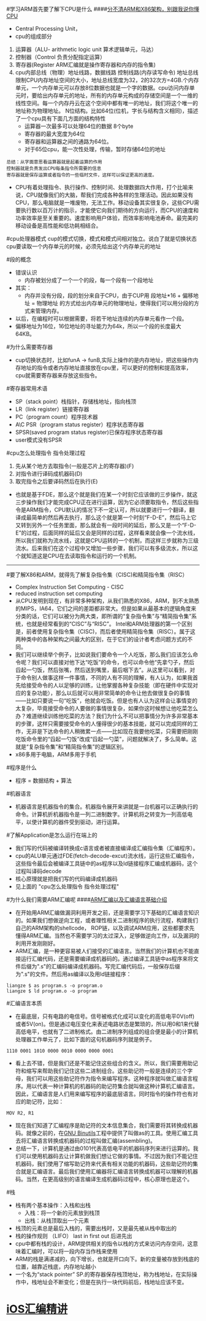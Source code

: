 #学习ARM首先要了解下CPU是什么
####[分不清ARM和X86架构，别跟我说你懂CPU](https://zhuanlan.zhihu.com/p/21266987)
- Central Processing Unit，
- cpu的组成部分
1. 运算器（ALU- arithmetic logic unit 算术逻辑单元，马达）
2. 控制器（Control 负责分配指定运算）
3. 寄存器(Register ARM汇编就是操作寄存器和内存的指令集)
4. cpu内部总线（物理）地址线路，数据线路 控制线路(内存读写命令)
   地址总线 限制CPU内存地址空间的大小，地址总线宽度为32，2的32次方=4GB.个内存单元，一个内存单元可以存放8位数据也就是一个字的数据。cpu访问内存单元时，要给出内存单元的地址，所有的内存单元构成的存储空间是一个一维的线性空间。每一个内存丹云在这个空间中都有唯一的地址，我们将这个唯一的地址称为物理地址。
   N位结构。比如64位(位机，字长与结构含义相同)，描述了一个cpu具有下面几方面的结构特性
   - 运算器一次最多可以处理64位的数据 8个byte
   - 寄存器的最大宽度为64位
   - 寄存器和运算器之间的通路为64位。
   - 对于65位cpu，能一次性处理，传输，暂时存储64位的地址
```
总结：从字面意思看运算器就是起着运算的作用
控制器就是负责发出CPU每条指令所需要的信息
寄存器就是保存运算或者指令的一些临时文件，这样可以保证更高的速度。
```
- CPU有着处理指令、执行操作、控制时间、处理数据四大作用，打个比喻来说，CPU就像我们的大脑，帮我们完成各种各样的生理活动。因此如果没有CPU，那么电脑就是一堆废物，无法工作。移动设备其实很复杂，这些CPU需要执行数以百万计的指示，才能使它向我们期待的方向运行，而CPU的速度和功率效率是至关重要的。速度影响用户体验，而效率影响电池寿命。最完美的移动设备是高性能和低功耗相结合。

#cpu处理器模式
cup的模式切换，模式和模式间相对独立。说白了就是切换状态
cpu要读取一个内存单元的时候，必须先给出这个内存单元的地址

#段的概念
- 错误认识
  - 内存被划分成了一个一个的段，每一个段有一个段地址
- 其实：
  - 内存并没有分段，段的划分来自于CPU，由于CUP用 段地址*16 + 偏移地址 = 物理地址 的方式给出内存单元的物理地址，使得我们可以用分段的方式来管理内存。
- 以后，在编程时可以根据需要，将若干地址连续的内存单元看作一个段。
- 偏移地址为16位，16位地址的寻址能力为64k，所以一个段的长度最大64KB。

#为什么需要寄存器
- cup切换状态时，比如funA -> funB,实际上操作的是内存地址，把这些操作内存地址的指令或者内存地址直接放在cpu里，可以更好的控制和提高效率，cpu就需要寄存器来存放这些指令。

#寄存器常用术语
- SP（stack point）栈指针，存储栈地址，指向栈顶
- LR（link register）链接寄存器
- PC（program count）程序技术器
- A\C PSR（program status register）程序状态寄存器
- SPSR(saved program status register)已保存程序状态寄存器
- user模式没有SPSR

#cpu怎么处理指令 指令处理过程 
1. 先从某个地方去取指令(一般是芯片上的寄存器)(F)
2. 对指令进行译码成机器码(D)
3. 取完指令之后要译码然后在执行(E)
- 也就是基于FDE，那么这个就是我们在某一个时刻它应该做的三步操作，就这三步操作我们才能完成CPU正在进行运算，因为它必须要取指令，然后这些指令是ARM指令，CPU默认的情况下不一定认可，所以就要进行一个翻译，翻译成最简单的然后再去执行，那么这个就是第一个时刻“F-D-E”，然后马上它又转到另外一个任务里面，那么就会有一段时间的延后，那么又是一个“F-D-E”的过程，后面同样的延后又会是同样的过程，这样看来就会像一个流水线，所以我们就称为流水线，这就是CPU运转的一个机制，而这样三步就称为三级流水。后来我们在这个过程中又增加一些步骤，我们可以有多级流水，所以这个就知道这是CPU在去读取指令和运行的一个机制。
---



#要了解X86和ARM，就得先了解复杂指令集（CISC)和精简指令集（RISC）
- Complex Instruction Set Computing - CISC
- reduced instruction set computing
- 从CPU发明到现在，有非常多种架构，从我们熟悉的X86，ARM，到不太熟悉的MIPS，IA64，它们之间的差距都非常大。但是如果从最基本的逻辑角度来分类的话，它们可以被分为两大类，即所谓的“复杂指令集”与“精简指令集”系统，也就是经常看到的“CISC”与“RISC”。 Intel和ARM处理器的第一个区别是，前者使用复杂指令集（CISC)，而后者使用精简指令集（RISC）。属于这两种类中的各种架构之间最大的区别，在于它们的设计者考虑问题方式的不同。
- 我们可以继续举个例子，比如说我们要命令一个人吃饭，那么我们应该怎么命令呢？我们可以直接对他下达“吃饭”的命令，也可以命令他“先拿勺子，然后舀起一勺饭，然后张嘴，然后送到嘴里，最后咽下去”。从这里可以看到，对于命令别人做事这样一件事情，不同的人有不同的理解，有人认为，如果我首先给接受命令的人以足够的训练，让他掌握各种复杂技能（即在硬件中实现对应的复杂功能），那么以后就可以用非常简单的命令让他去做很复杂的事情——比如只要说一句“吃饭”，他就会吃饭。但是也有人认为这样会让事情变的太复杂，毕竟接受命令的人要做的事情很复杂，如果你这时候想让他吃菜怎么办？难道继续训练他吃菜的方法？我们为什么不可以把事情分为许多非常基本的步骤，这样只需要接受命令的人懂得很少的基本技能，就可以完成同样的工作，无非是下达命令的人稍微累一点——比如现在我要他吃菜，只需要把刚刚吃饭命令里的“舀起一勺饭”改成“舀起一勺菜”，问题就解决了，多么简单。这就是“复杂指令集”和“精简指令集”的逻辑区别。
- x86多用于电脑，ARM多用于手机

#程序是什么
- 程序 = 数据结构 + 算法

#机器语言
- 机器语言是机器指令的集合。机器指令展开来讲就是一台机器可以正确执行的命令。计算机折机器指令是一列二进制数字。计算机将之转变为一列高低电平，以使计算机的器件受到驱动，进行运算。

#了解Application是怎么运行在端上的
- 我们写的代码被编译转换成c语言或者被直接编译成汇编指令集（汇编程序）。
- cpu的ALU单元通过FDE(fetch-decode-excut)流水线，运行这些汇编指令，这些指令最后会被编译工具链中的as程序以及ld链接程序汇编成机器码，这个过程叫译码decode
- 核心原理就是把我们写的代码编译成机器码
- 见上面的 "cpu怎么处理指令 指令处理过程"

#为什么我们需要ARM汇编呢
####[ARM汇编以及汇编语言基础介绍](https://www.anquanke.com/search?s=ARM%20%E6%B1%87%E7%BC%96%E5%9F%BA%E7%A1%80%E9%80%9F%E6%88%90)
- 在开始用ARM汇编做漏洞利用开发之前，还是需要学习下基础的汇编语言知识的。如果我们想做逆向工程，或者理性相关二进制程序的执行流程，构建我们自己的ARM架构的shellcode， ROP链，以及调试ARM应用，这些都要求先懂得ARM汇编。当然也不需要学习的太过深入，足够做逆向工作，以及漏洞的利用开发刚刚好。
- ARM汇编，是一种更容易被人们接受的汇编语言。当然我们的计算机也不能直接运行汇编代码，还是需要编译成机器码的。通过编译工具链中as程序来将文件后缀为".s"的汇编码编译成机器码。写完汇编代码后，一般保存后缀为".s"的文件。然后用as编译以及用ld链接程序：
```
liangze $ as program.s -o program.o
liangze $ ld program.o -o program
```

#汇编语言本质
-  在最底层，只有电路的电信号。信号被格式化成可以变化的高低电平0V(off)或者5V(on)。但是通过电压变化来表述电路状态是繁琐的，所以用0和1来代替高低电平，也就有了二进制格式。由二进制序列组成的组合便是最小的计算机处理器工作单元了，比如下面的这句机器码序列就是例子。
```
1110 0001 1010 0000 0010 0000 0000 0001
```
- 看上去不错，但是我们还是不能记住这些组合的含义。所以，我们需要用助记符和缩写来帮助我们记住这些二进制组合。这些助记符一般是连续的三个字母，我们可以用这些助记符作为指令来编写程序。这种程序就叫做汇编语言程序。用以代表一种计算机的机器码的助记符集合就叫做这种计算机汇编语言。因此，汇编语言是人们用来编写程序的最底层语言。同时指令的操作符也有对应的助记符，比如：
```
MOV R2, R1
```
- 现在我们知道了汇编程序是助记符的文本信息集合，我们需要将其转换成机器码。就像之前的，在[GNU Binutils](https://www.gnu.org/software/binutils/)工程中提供了叫做as的工具。使用汇编工具去将汇编语言转换成机器码的过程叫做汇编(assembling)。
- 总结一下，计算机是通过由0101代表高低电平的机器码序列来进行运算的。我们可以使用机器码去让计算机做我们想让它做的事情。不过因为我们不能记住机器码，我们使用了缩写助记符来代表有相关功能的机器码，这些助记符的集合就是汇编语言。最后我们使用汇编器将汇编语言转换成机器可以理解的机器码。当然，在更高级别的语言编译生成机器码过程中，核心原理也是这个。

#栈
- 栈有两个基本操作：入栈和出栈
  - 入栈：将一个新的元素放到栈顶
  - 出栈：从栈顶取出一个元素
- 栈顶的元素总是最后入栈的，需要出栈时，又是最先被从栈中取出的
- 栈的操作规则 （LIFO） last in first out 后进先出
- cpu中都有栈的设计，ARM提供相关的指令以栈的方式来访问内存空间，这意味着汇编时，可以将一段内存当作栈来使用
- ARM的栈是满递减的，向下增长，也就是开口向下。新的变量被存放到栈底的位置，越靠近栈底，内存地址越小
- 一个名为“stack pointer” SP.的寄存器保存栈顶地址，称为栈地址，在实际操作中，栈地址会不断变化；但是在执行一块代码前后，栈地址应该不变。

# [iOS汇编精讲](https://blog.csdn.net/Hello_Hwc/article/details/80028030)